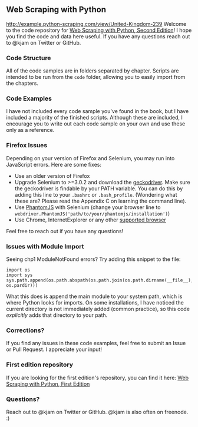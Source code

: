 ## Web Scraping with Python
http://example.python-scraping.com/view/United-Kingdom-239
Welcome to the code repository for [Web Scraping with Python, Second Edition](https://www.packtpub.com/big-data-and-business-intelligence/python-web-scraping-second-edition)! I hope you find the code and data here useful. If you have any questions reach out to @kjam on Twitter or GitHub.

### Code Structure

All of the code samples are in folders separated by chapter. Scripts are intended to be run from the `code` folder, allowing you to easily import from the chapters. 

### Code Examples

I have not included every code sample you've found in the book, but I have included a majority of the finished scripts. Although these are included, I encourage you to write out each code sample on your own and use these only as a reference.

### Firefox Issues

Depending on your version of Firefox and Selenium, you may run into JavaScript errors. Here are some fixes:
 * Use an older version of Firefox
 * Upgrade Selenium to >=3.0.2 and download the [geckodriver](https://github.com/mozilla/geckodriver/releases). Make sure the geckodriver is findable by your PATH variable. You can do this by adding this line to your `.bashrc` or `.bash_profile`. (Wondering what these are? Please read the Appendix C on learning the command line).
 * Use [PhantomJS](http://phantomjs.org/) with Selenium (change your browser line to `webdriver.PhantomJS('path/to/your/phantomjs/installation')`)
 * Use Chrome, InternetExplorer or any other [supported browser](http://www.seleniumhq.org/about/platforms.jsp)

Feel free to reach out if you have any questions!

### Issues with Module Import

Seeing chp1 ModuleNotFound errors? Try adding this snippet to the file:

```
import os
import sys
sys.path.append(os.path.abspath(os.path.join(os.path.dirname(__file__), os.pardir)))
```

What this does is append the main module to your system path, which is where Python looks for imports. On some installations, I have noticed the current directory is not immediately added (common practice), so this code *explicitly* adds that directory to your path. 


### Corrections?

If you find any issues in these code examples, feel free to submit an Issue or Pull Request. I appreciate your input!


### First edition repository

If you are looking for the first edition's repository, you can find it here: [Web Scraping with Python, First Edition](https://bitbucket.org/wswp/)

### Questions?

Reach out to @kjam on Twitter or GitHub. @kjam is also often on freenode. :)
